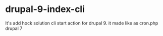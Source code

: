# drupal-9-index-cli
It's add hock solution cli start action  for drupal 9. it made like as cron.php drupal 7 
